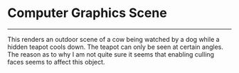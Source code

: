 # Computer Graphics Scene
--- 
This renders an outdoor scene of a cow being watched by a dog while a hidden teapot cools down.
The teapot can only be seen at certain angles. The reason as to why I am not quite sure it seems that enabling culling faces seems to affect this object.
